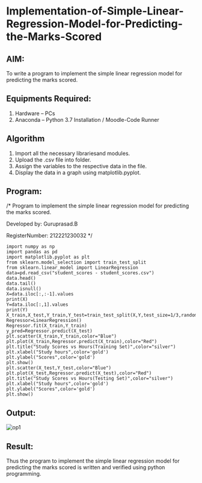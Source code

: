 # Implementation-of-Simple-Linear-Regression-Model-for-Predicting-the-Marks-Scored

## AIM:
To write a program to implement the simple linear regression model for predicting the marks scored.

## Equipments Required:
1. Hardware – PCs
2. Anaconda – Python 3.7 Installation / Moodle-Code Runner
## Algorithm
1. Import all the necessary librariesand modules.
2. Upload the .csv file into folder.
3. Assign the variables to the respective data in the file.
4. Display the data in a graph using matplotlib.pyplot.

## Program:
/*
Program to implement the simple linear regression model for predicting the marks scored.

Developed by: Guruprasad.B

RegisterNumber:  212221230032
*/
~~~
import numpy as np
import pandas as pd
import matplotlib.pyplot as plt
from sklearn.model_selection import train_test_split
from sklearn.linear_model import LinearRegression
data=pd.read_csv("student_scores - student_scores.csv")
data.head()
data.tail()
data.isnull()
X=data.iloc[:,:-1].values
print(X)
Y=data.iloc[:,1].values
print(Y)
X_train,X_test,Y_train,Y_test=train_test_split(X,Y,test_size=1/3,random_state=0)
Regressor=LinearRegression()
Regressor.fit(X_train,Y_train)
y_pred=Regressor.predict(X_test)
plt.scatter(X_train,Y_train,color="Blue")
plt.plot(X_train,Regressor.predict(X_train),color="Red")
plt.title("Study Scores vs Hours(Training Set)",color="silver")
plt.xlabel("Study hours",color='gold')
plt.ylabel("Scores",color='gold')
plt.show()
plt.scatter(X_test,Y_test,color="Blue")
plt.plot(X_test,Regressor.predict(X_test),color="Red")
plt.title("Study Scores vs Hours(Testing Set)",color="silver")
plt.xlabel("Study hours",color='gold')
plt.ylabel("Scores",color='gold')
plt.show()
~~~

## Output:

![op1](https://user-images.githubusercontent.com/95342910/165888968-38c1d2d9-4401-448b-b5bb-80218802e3a2.png)

## Result:
Thus the program to implement the simple linear regression model for predicting the marks scored is written and verified using python programming.
